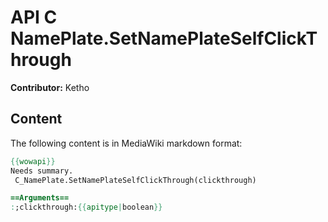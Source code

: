 # API C NamePlate.SetNamePlateSelfClickThrough

**Contributor:** Ketho

## Content

The following content is in MediaWiki markdown format:

```mediawiki
{{wowapi}}
Needs summary.
 C_NamePlate.SetNamePlateSelfClickThrough(clickthrough)

==Arguments==
:;clickthrough:{{apitype|boolean}}
```
